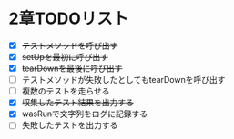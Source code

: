 # 2章TODOリスト

- [x] ~~テストメソッドを呼び出す~~
- [x] ~~setUpを最初に呼び出す~~
- [x] ~~tearDownを最後に呼び出す~~
- [ ] テストメソッドが失敗したとしてもtearDownを呼び出す
- [ ] 複数のテストを走らせる
- [x] ~~収集したテスト結果を出力する~~
- [x] ~~wasRunで文字列をログに記録する~~
- [ ] 失敗したテストを出力する